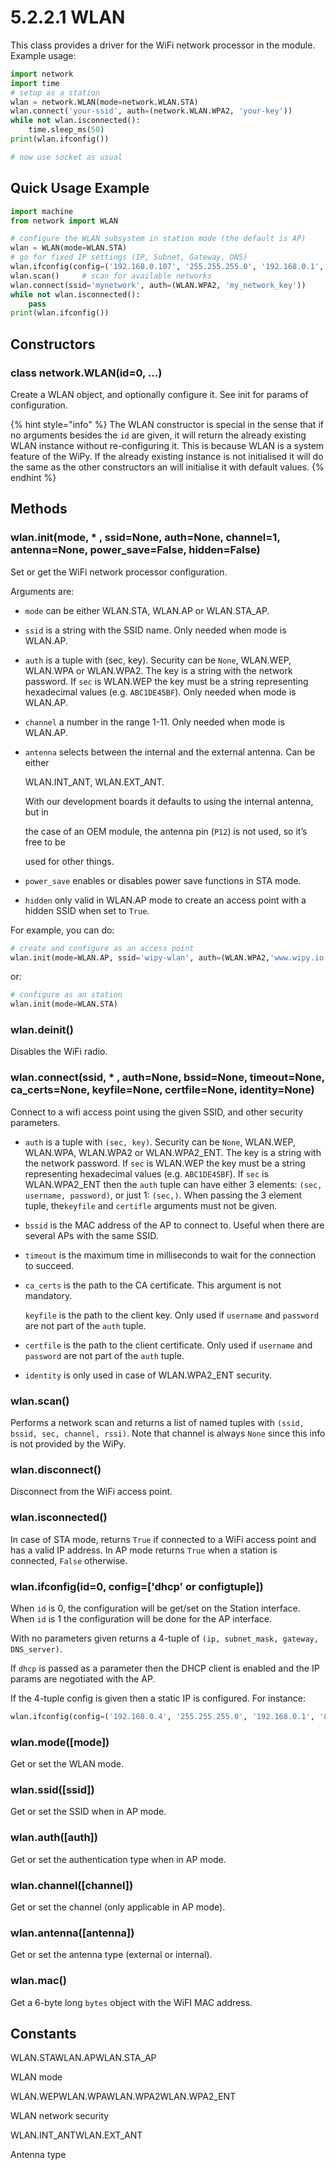 # 5.2.2.1 WLAN

This class provides a driver for the WiFi network processor in the module. Example usage:

```python
import network
import time
# setup as a station
wlan = network.WLAN(mode=network.WLAN.STA)
wlan.connect('your-ssid', auth=(network.WLAN.WPA2, 'your-key'))
while not wlan.isconnected():
    time.sleep_ms(50)
print(wlan.ifconfig())

# now use socket as usual
```

## Quick Usage Example

```python
import machine
from network import WLAN

# configure the WLAN subsystem in station mode (the default is AP)
wlan = WLAN(mode=WLAN.STA)
# go for fixed IP settings (IP, Subnet, Gateway, DNS)
wlan.ifconfig(config=('192.168.0.107', '255.255.255.0', '192.168.0.1', '192.168.0.1'))
wlan.scan()     # scan for available networks
wlan.connect(ssid='mynetwork', auth=(WLAN.WPA2, 'my_network_key'))
while not wlan.isconnected():
    pass
print(wlan.ifconfig())
```

## Constructors

### class network.WLAN\(id=0, ...\)

Create a WLAN object, and optionally configure it. See init for params of configuration.

{% hint style="info" %}
The WLAN constructor is special in the sense that if no arguments besides the `id` are given, it will return the already existing WLAN instance without re-configuring it. This is because WLAN is a system feature of the WiPy. If the already existing instance is not initialised it will do the same as the other constructors an will initialise it with default values.
{% endhint %}

## Methods

### wlan.init\(mode, \* , ssid=None, auth=None, channel=1, antenna=None, power\_save=False, hidden=False\)

Set or get the WiFi network processor configuration.

Arguments are:

* `mode` can be either WLAN.STA, WLAN.AP or WLAN.STA\_AP.
* `ssid` is a string with the SSID name. Only needed when mode is WLAN.AP.
* `auth` is a tuple with \(sec, key\). Security can be `None`, WLAN.WEP, WLAN.WPA or WLAN.WPA2. The key is a string with the network password. If `sec` is WLAN.WEP the key must be a string representing hexadecimal values \(e.g. `ABC1DE45BF`\). Only needed when mode is WLAN.AP.
* `channel` a number in the range 1-11. Only needed when mode is WLAN.AP.
* `antenna` selects between the internal and the external antenna. Can be either

  WLAN.INT\_ANT, WLAN.EXT\_ANT.

  With our development boards it defaults to using the internal antenna, but in

  the case of an OEM module, the antenna pin \(`P12`\) is not used, so it’s free to be

  used for other things.

* `power_save` enables or disables power save functions in STA mode.
* `hidden` only valid in WLAN.AP mode to create an access point with a hidden SSID when set to `True`.

For example, you can do:

```python
# create and configure as an access point
wlan.init(mode=WLAN.AP, ssid='wipy-wlan', auth=(WLAN.WPA2,'www.wipy.io'), channel=7, antenna=WLAN.INT_ANT)
```

or:

```python
# configure as an station
wlan.init(mode=WLAN.STA)
```

### wlan.deinit\(\)

Disables the WiFi radio.

### wlan.connect\(ssid, \* , auth=None, bssid=None, timeout=None, ca\_certs=None, keyfile=None, certfile=None, identity=None\)

Connect to a wifi access point using the given SSID, and other security parameters.

* `auth` is a tuple with `(sec, key)`. Security can be `None`, WLAN.WEP, WLAN.WPA, WLAN.WPA2 or WLAN.WPA2\_ENT. The key is a string with the network password. If `sec` is WLAN.WEP the key must be a string representing hexadecimal values \(e.g. `ABC1DE45BF`\). If `sec` is WLAN.WPA2\_ENT then the `auth` tuple can have either 3 elements: `(sec, username, password)`, or just 1: `(sec,)`. When passing the 3 element tuple, the`keyfile` and `certifle` arguments must not be given.
* `bssid` is the MAC address of the AP to connect to. Useful when there are several APs with the same SSID.
* `timeout` is the maximum time in milliseconds to wait for the connection to succeed.
* `ca_certs` is the path to the CA certificate. This argument is not mandatory.

  `keyfile` is the path to the client key. Only used if `username` and `password` are not part of the `auth` tuple.

* `certfile` is the path to the client certificate. Only used if `username` and `password` are not part of the `auth` tuple.
* `identity` is only used in case of WLAN.WPA2\_ENT security.

### wlan.scan\(\)

Performs a network scan and returns a list of named tuples with `(ssid, bssid, sec, channel, rssi)`. Note that channel is always `None` since this info is not provided by the WiPy.

### wlan.disconnect\(\)

Disconnect from the WiFi access point.

### wlan.isconnected\(\)

In case of STA mode, returns `True` if connected to a WiFi access point and has a valid IP address. In AP mode returns `True` when a station is connected, `False` otherwise.

### wlan.ifconfig\(id=0, config=\['dhcp' or configtuple\]\)

When `id` is 0, the configuration will be get/set on the Station interface. When `id` is 1 the configuration will be done for the AP interface.

With no parameters given returns a 4-tuple of `(ip, subnet_mask, gateway, DNS_server)`.

If `dhcp` is passed as a parameter then the DHCP client is enabled and the IP params are negotiated with the AP.

If the 4-tuple config is given then a static IP is configured. For instance:

```python
wlan.ifconfig(config=('192.168.0.4', '255.255.255.0', '192.168.0.1', '8.8.8.8'))
```

### wlan.mode\(\[mode\]\)

Get or set the WLAN mode.

### wlan.ssid\(\[ssid\]\)

Get or set the SSID when in AP mode.

### wlan.auth\(\[auth\]\)

Get or set the authentication type when in AP mode.

### wlan.channel\(\[channel\]\)

Get or set the channel \(only applicable in AP mode\).

### wlan.antenna\(\[antenna\]\)

Get or set the antenna type \(external or internal\).

### wlan.mac\(\)

Get a 6-byte long `bytes` object with the WiFI MAC address.

## Constants

WLAN.STAWLAN.APWLAN.STA\_AP

WLAN mode

WLAN.WEPWLAN.WPAWLAN.WPA2WLAN.WPA2\_ENT

WLAN network security

WLAN.INT\_ANTWLAN.EXT\_ANT

Antenna type

